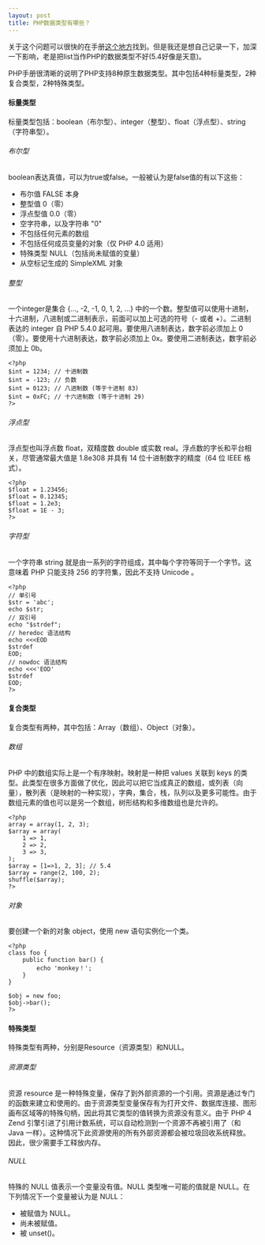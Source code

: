 ```yaml
---
layout: post
title: PHP数据类型有哪些？
---
```


关于这个问题可以很快的在手册[这个地方](http://www.php.net/manual/zh/language.types.intro.php)找到。但是我还是想自己记录一下，加深一下影响，老是把list当作PHP的数据类型不好(5.4好像是天意)。<!-- more -->

PHP手册很清晰的说明了PHP支持8种原生数据类型。其中包括4种标量类型，2种复合类型，2种特殊类型。

#### 标量类型

标量类型包括：boolean（布尔型）、integer（整型）、float（浮点型）、string（字符串型）。

###### 布尔型

boolean表达真值，可以为true或false。一般被认为是false值的有以下这些：

- 布尔值 FALSE 本身
- 整型值 0（零）
- 浮点型值 0.0（零）
- 空字符串，以及字符串 "0"
- 不包括任何元素的数组
- 不包括任何成员变量的对象（仅 PHP 4.0 适用）
- 特殊类型 NULL（包括尚未赋值的变量）
- 从空标记生成的 SimpleXML 对象

###### 整型

一个integer是集合 {..., -2, -1, 0, 1, 2, ...} 中的一个数。整型值可以使用十进制，十六进制，八进制或二进制表示，前面可以加上可选的符号（- 或者 +）。二进制表达的 integer 自 PHP 5.4.0 起可用。要使用八进制表达，数字前必须加上 0（零）。要使用十六进制表达，数字前必须加上 0x。要使用二进制表达，数字前必须加上 0b。

    <?php
    $int = 1234; // 十进制数
    $int = -123; // 负数
    $int = 0123; // 八进制数 (等于十进制 83)
    $int = 0xFC; // 十六进制数 (等于十进制 29)
    ?>

###### 浮点型

浮点型也叫浮点数 float，双精度数 double 或实数 real。浮点数的字长和平台相关，尽管通常最大值是 1.8e308 并具有 14 位十进制数字的精度（64 位 IEEE 格式）。

    <?php
    $float = 1.23456;
    $float = 0.12345;
    $float = 1.2e3;
    $float = 1E - 3;
    ?>

###### 字符型

一个字符串 string 就是由一系列的字符组成，其中每个字符等同于一个字节。这意味着 PHP 只能支持 256 的字符集，因此不支持 Unicode 。

    <?php
    // 单引号
    $str = 'abc';
    echo $str;
    // 双引号
    echo "$strdef";
    // heredoc 语法结构
    echo <<<EOD
    $strdef
    EOD;
    // nowdoc 语法结构
    echo <<<'EOD'
    $strdef
    EOD;
    ?>

#### 复合类型

复合类型有两种，其中包括：Array（数组）、Object（对象）。

###### 数组

PHP 中的数组实际上是一个有序映射。映射是一种把 values 关联到 keys 的类型。此类型在很多方面做了优化，因此可以把它当成真正的数组，或列表（向量），散列表（是映射的一种实现），字典，集合，栈，队列以及更多可能性。由于数组元素的值也可以是另一个数组，树形结构和多维数组也是允许的。

    <?php
    array = array(1, 2, 3);
    $array = array(
        1 => 1,
        2 => 2,
        3 => 3,
    );
    $array = [1=>1, 2, 3]; // 5.4
    $array = range(2, 100, 2);
    shuffle($array);
    ?>


###### 对象

要创建一个新的对象 object，使用 new 语句实例化一个类。

    <?php
    class foo {
        public function bar() {
            echo 'monkey！';
        }
    }

    $obj = new foo;
    $obj->bar();
    ?>

#### 特殊类型

特殊类型有两种，分别是Resource（资源类型）和NULL。

###### 资源类型

资源 resource 是一种特殊变量，保存了到外部资源的一个引用。资源是通过专门的函数来建立和使用的。由于资源类型变量保存有为打开文件、数据库连接、图形画布区域等的特殊句柄，因此将其它类型的值转换为资源没有意义。由于 PHP 4 Zend 引擎引进了引用计数系统，可以自动检测到一个资源不再被引用了（和 Java 一样）。这种情况下此资源使用的所有外部资源都会被垃圾回收系统释放。因此，很少需要手工释放内存。

###### NULL

特殊的 NULL 值表示一个变量没有值。NULL 类型唯一可能的值就是 NULL。在下列情况下一个变量被认为是 NULL：

- 被赋值为 NULL。
- 尚未被赋值。
- 被 unset()。
